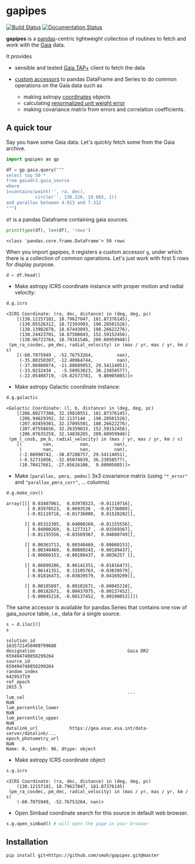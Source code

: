 # gapipes

[![Build Status](https://travis-ci.org/smoh/gapipes.svg?branch=master)](https://travis-ci.org/smoh/gapipes)
[![Documentation Status](https://readthedocs.org/projects/gapipes/badge/?version=latest)](https://gapipes.readthedocs.io/en/latest/?badge=latest)


**gapipes** is a [pandas](http://pandas.pydata.org)-centric lightweight collection of routines
to fetch and work with the [Gaia](https://www.cosmos.esa.int/web/gaia/data) data.

It provides

- sensible and tested [Gaia TAP+](http://gea.esac.esa.int/archive/) client to fetch the data
- [custom accessors](https://pandas.pydata.org/pandas-docs/stable/development/extending.html) to pandas DataFrame and Series to do common operations on the Gaia data such as

  - making astropy [coordinates](http://docs.astropy.org/en/stable/coordinates/index.html) objects
  - calculating [renormalized unit weight error](https://www.cosmos.esa.int/web/gaia/dr2-known-issues)
  - making covariance matrix from errors and correlation coefficients.

## A quick tour

Say you have some Gaia data. Let's quickly fetch some from the Gaia archive.


```python
import gapipes as gp

df = gp.gaia.query("""
select top 50 *
from gaiadr2.gaia_source
where
1=contains(point('', ra, dec),
           circle('', 130.226, 19.665, 1))
and parallax between 4.613 and 7.312
""")
```

`df` is a pandas Dataframe containing gaia sources.


```python
print(type(df), len(df), 'rows')
```

    <class 'pandas.core.frame.DataFrame'> 50 rows


When you import gapipes, it registers a custom accessor `g`, under which there is a collection of common operations.
Let's just work with first 5 rows for display purpose.


```python
d = df.head()
```

- Make astropy ICRS coordinate instance with proper motion and radial velocity:


```python
d.g.icrs
```




    <ICRS Coordinate: (ra, dec, distance) in (deg, deg, pc)
        [(130.12157181, 18.79627847, 181.87376145),
         (130.05526312, 18.72393993, 190.20501526),
         (130.13982678, 18.67443893, 188.26622276),
         (130.24423701, 18.67500043, 152.59152456),
         (130.06723764, 18.79161546, 209.60959948)]
     (pm_ra_cosdec, pm_dec, radial_velocity) in (mas / yr, mas / yr, km / s)
        [(-60.7075949 , -52.76753264,         nan),
         (-35.80150307, -12.40964744,         nan),
         (-37.06980874, -11.88689953, 29.54114051),
         (-33.0232434 ,  -5.58953023, 36.23858577),
         (-22.05408719, -19.82573781,  9.80905085)]>



- Make astropy Galactic coordinate instance:


```python
d.g.galactic
```




    <Galactic Coordinate: (l, b, distance) in (deg, deg, pc)
        [(206.89277308, 32.19810551, 181.87376145),
         (206.94629392, 32.1137144 , 190.20501526),
         (207.03459301, 32.17095501, 188.26622276),
         (207.07558656, 32.26359033, 152.59152456),
         (206.87635259, 32.14836265, 209.60959948)]
     (pm_l_cosb, pm_b, radial_velocity) in (mas / yr, mas / yr, km / s)
        [(        nan,          nan,         nan),
         (        nan,          nan,         nan),
         (-2.08990742, -38.87288757, 29.54114051),
         (-6.52731056, -32.85074839, 36.23858577),
         (10.70417661, -27.65616106,  9.80905085)]>



- Make `[parallax, pmra, pmdec]` 3x3 covariance matrix (using `"*_error"` and `"parallax_pmra_corr"`, ... columns)


```python
d.g.make_cov()
```




    array([[[ 0.03407061,  0.03978523, -0.01119716],
            [ 0.03978523,  0.0693536 , -0.01736009],
            [-0.01119716, -0.01736009,  0.01528202]],
    
           [[ 0.05322305,  0.04000269, -0.01155556],
            [ 0.04000269,  0.1277317 , -0.03569367],
            [-0.01155556, -0.03569367,  0.04880749]],
    
           [[ 0.00363713,  0.00340469, -0.00060153],
            [ 0.00340469,  0.00880243, -0.00189437],
            [-0.00060153, -0.00189437,  0.0036257 ]],
    
           [[ 0.06099286,  0.06141351, -0.01816473],
            [ 0.06141351,  0.13105763, -0.03839579],
            [-0.01816473, -0.03839579,  0.04169299]],
    
           [[ 0.00185897,  0.00182671, -0.00045218],
            [ 0.00182671,  0.00437075, -0.00137452],
            [-0.00045218, -0.00137452,  0.00190053]]])



The same accessor is available for pandas.Series that contains one row of gaia_source table, i.e., data for a single source.


```python
s = d.iloc[0]
s
```




    solution_id                                           1635721458409799680
    designation                                   Gaia DR2 659494740858299264
    source_id                                              659494740858299264
    random_index                                                    642953719
    ref_epoch                                                          2015.5
                                                  ...                        
    lum_val                                                               NaN
    lum_percentile_lower                                                  NaN
    lum_percentile_upper                                                  NaN
    datalink_url            https://gea.esac.esa.int/data-server/datalink/...
    epoch_photometry_url                                                  NaN
    Name: 0, Length: 96, dtype: object



- Make astropy ICRS coordinate object


```python
s.g.icrs
```




    <ICRS Coordinate: (ra, dec, distance) in (deg, deg, pc)
        (130.12157181, 18.79627847, 181.87376145)
     (pm_ra_cosdec, pm_dec, radial_velocity) in (mas / yr, mas / yr, km / s)
        (-60.7075949, -52.76753264, nan)>



- Open Simbad coordinate search for this source in default web browser.


```python
s.g.open_simbad() # will open the page in your browser
```

Installation
------------

```sh
pip install git+https://github.com/smoh/gapipes.git@master
```